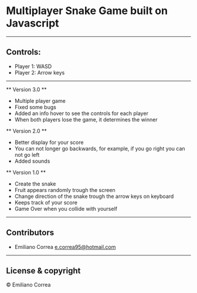 # Multiplayer Snake Game built on Javascript

---

## Controls:
  - Player 1: WASD
  - Player 2: Arrow keys
  
---

** Version 3.0 **
- Multiple player game
- Fixed some bugs
- Added an info hover to see the controls for each player
- When both players lose the game, it determines the winner

** Version 2.0 **
- Better display for your score
- You can not longer go backwards, for example, if you go right you can not go left
- Added sounds

** Version 1.0 **
- Create the snake
- Fruit appears randomly trough the screen
- Change direction of the snake trough the arrow keys on keyboard
- Keeps track of your score
- Game Over when you collide with yourself

---

## Contributors

- Emiliano Correa <e.correa95@hotmail.com>

---

## License & copyright

© Emiliano Correa
